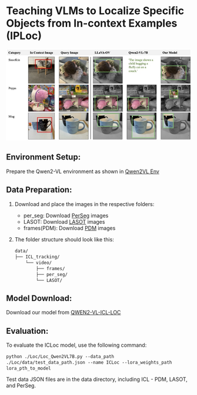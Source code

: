 # Teaching VLMs to Localize Specific Objects from In-context Examples (IPLoc)
![teaser.pdf](https://github.com/SivanDoveh/ICLoc/blob/main/images/teaser.jpg)

## Environment Setup:
Prepare the Qwen2-VL environment as shown in [Qwen2VL Env](https://github.com/QwenLM/Qwen2-VL?tab=readme-ov-file#quickstart)

## Data Preparation:
1. Download and place the images in the respective folders:
   - per_seg: Download [PerSeg](https://paperswithcode.com/dataset/perseg) images 
   - LASOT: Download [LASOT](http://vision.cs.stonybrook.edu/~lasot/download.html) images 
   - frames(PDM): Download [PDM](https://github.com/dvirsamuel/PDM?tab=readme-ov-file#personalized-diffusion-features-matching-pdm) images

2. The folder structure should look like this:

   ```SIVAN
   data/
   ├── ICL_tracking/
       └── video/
           ├── frames/
           ├── per_seg/
           └── LASOT/
   ```

## Model Download:
Download our model from [QWEN2-VL-ICL-LOC](https://drive.google.com/drive/folders/1u_1Mj_WMqMhA51MzN8j1FugU0Z2p6RpA?usp=sharing)

## Evaluation:
To evaluate the ICLoc model, use the following command:
  ```SIVAN
python ./Loc/Loc_Qwen2VL7B.py --data_path ./Loc/data/test_data_path.json --name ICLoc --lora_weights_path lora_pth_to_model
 ```

Test data JSON files are in the data directory, including ICL - PDM, LASOT, and PerSeg.





